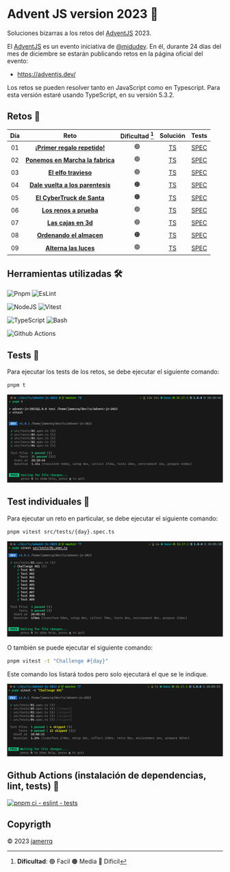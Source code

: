 # Advent JS version 2023 🎄

Soluciones bizarras a los retos del [AdventJS](https://adventjs.dev/) 2023.

El [AdventJS](https://adventjs.dev/) es un evento iniciativa de
[@midudev](https://midu.dev/). En él, durante 24 días del mes de diciembre se
estarán publicando retos en la página oficial del evento:

- https://adventjs.dev/

Los retos se pueden resolver tanto en JavaScript como en Typescript.
Para esta versión estaré usando TypeScript, en su versión 5.3.2.

## Retos 🎅

| Día | Reto | Dificultad [^1] | Solución | Tests |
| :-: | :---------------------------------------------------------------------------: | :--------: | :---------------------------------------------------------------------: | :---: |
| 01  | [**¡Primer regalo repetido!**](https://adventjs.dev/es/challenges/2023/1)     |     🟢     | [TS](./src/challenges/01.ts) | [SPEC](./src/tests/01.spec.ts) |
| 02  | [**Ponemos en Marcha la fabrica**](https://adventjs.dev/es/challenges/2023/2) |     🟢     | [TS](./src/challenges/02.ts) | [SPEC](./src/tests/02.spec.ts) |
| 03  | [**El elfo travieso**](https://adventjs.dev/es/challenges/2023/3)             |     🟢     | [TS](./src/challenges/03.ts) | [SPEC](./src/tests/03.spec.ts) |
| 04  | [**Dale vuelta a los parentesis**](https://adventjs.dev/es/challenges/2023/4) |     🟠     | [TS](./src/challenges/04.ts) | [SPEC](./src/tests/04.spec.ts) |
| 05  | [**El CyberTruck de Santa**](https://adventjs.dev/es/challenges/2023/5)       |     🟠     | [TS](./src/challenges/05.ts) | [SPEC](./src/tests/05.spec.ts) |
| 06  | [**Los renos a prueba**](https://adventjs.dev/es/challenges/2023/6)           |     🟢     | [TS](./src/challenges/06.ts) | [SPEC](./src/tests/06.spec.ts) |
| 07  | [**Las cajas en 3d**](https://adventjs.dev/es/challenges/2023/7)              |     🟢     | [TS](./src/challenges/07.ts) | [SPEC](./src/tests/07.spec.ts) |
| 08  | [**Ordenando el almacen**](https://adventjs.dev/es/challenges/2023/8)         |     🟠     | [TS](./src/challenges/08.ts) | [SPEC](./src/tests/08.spec.ts) |
| 09  | [**Alterna las luces**](https://adventjs.dev/es/challenges/2023/9)            |     🟢     | [TS](./src/challenges/09.ts) | [SPEC](./src/tests/09.spec.ts) |

## Herramientas utilizadas 🛠️

![Pnpm](https://img.shields.io/badge/-Pnpm-F69220?style=flat-square&logo=pnpm&logoColor=white)
![EsLint](https://img.shields.io/badge/-EsLint-4B32C3?style=flat-square&logo=eslint&logoColor=white)

![NodeJS](https://img.shields.io/badge/-NodeJS-339933?style=flat-square&logo=node.js&logoColor=white)
![Vitest](https://img.shields.io/badge/-Vitest-ADD467?style=flat-square&logo=vitest&logoColor=white)

![TypeScript](https://img.shields.io/badge/-TypeScript-007ACC?style=flat-square&logo=typescript&logoColor=white)
![Bash](https://img.shields.io/badge/-Bash-4EAA25?style=flat-square&logo=gnu-bash&logoColor=white)

![Github Actions](https://img.shields.io/badge/-Github%20Actions-2088FF?style=flat-square&logo=github-actions&logoColor=white)

## Tests 🧪

Para ejecutar los tests de los retos, se debe ejecutar el siguiente comando:

```bash
pnpm t
```
![Alt text](lib/image-2.png)

## Test individuales 🔬

Para ejecutar un reto en particular, se debe ejecutar el siguiente comando:

```bash
pnpm vitest src/tests/{day}.spec.ts
```
![Alt text](lib/image-1.png)

O también se puede ejecutar el siguiente comando:

```bash
pnpm vitest -t "Challenge #{day}"
```
Este comando los listará todos pero solo ejecutará el que se le indique.

![Alt text](lib/image.png)

## Github Actions (instalación de dependencias, lint, tests) 🚀

[![pnpm ci - eslint -
tests](https://github.com/jamerrq/advent-js-2023/actions/workflows/ci-eslint-tests.yml/badge.svg)](https://github.com/jamerrq/advent-js-2023/actions/workflows/ci-eslint-tests.yml)

## Copyrigth

© 2023 [jamerrq](https://github.com/jamerrq)

[^1]: **Dificultad**: 🟢 Facil 🟠 Media 🔴 Dificil
